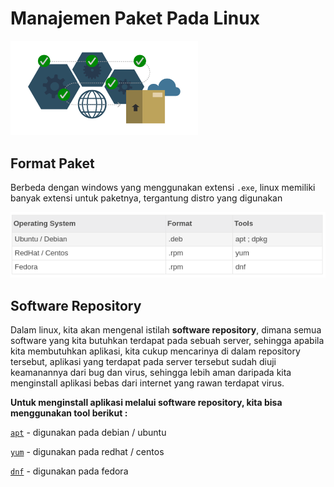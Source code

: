 # Manajemen Paket Pada Linux

<img src="img/package-management1.png" width="300" />

## Format Paket

Berbeda dengan windows yang menggunakan extensi `.exe`, linux memiliki banyak extensi untuk paketnya, tergantung distro yang digunakan

![Format](img/format-linux.png)

## Software Repository

Dalam linux, kita akan mengenal istilah **software repository**, dimana semua software yang kita butuhkan terdapat pada sebuah server, sehingga apabila kita membutuhkan aplikasi, kita cukup mencarinya di dalam repository tersebut, aplikasi yang terdapat pada server tersebut sudah diuji keamanannya dari bug dan virus, sehingga lebih aman daripada kita menginstall aplikasi bebas dari internet yang rawan terdapat virus.

**Untuk menginstall aplikasi melalui software repository, kita bisa menggunakan tool berikut :**

[`apt`](https://itsfoss.com/apt-command-guide/) - digunakan pada debian / ubuntu

[`yum`](https://www.tecmint.com/20-linux-yum-yellowdog-updater-modified-commands-for-package-mangement/) - digunakan pada redhat / centos

[`dnf`](https://www.tecmint.com/dnf-commands-for-fedora-rpm-package-management/) - digunakan pada fedora
